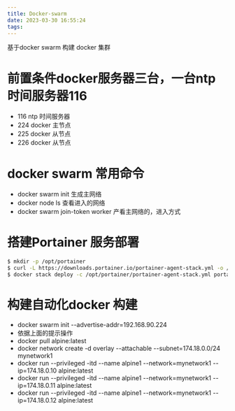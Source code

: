 ```yaml
---
title: Docker-swarm
date: 2023-03-30 16:55:24
tags:
---
```

基于docker swarm 构建 docker 集群

# 前置条件docker服务器三台，一台ntp时间服务器116
- 116 ntp 时间服务器
- 224 docker 主节点
- 225 docker 从节点
- 226 docker 从节点
# docker swarm 常用命令
- docker swarm init 生成主网络
- docker node ls 查看进入的网络
- docker swarm join-token worker 产看主网络的，进入方式 
# 搭建Portainer 服务部署
```sh
$ mkdir -p /opt/portainer
$ curl -L https://downloads.portainer.io/portainer-agent-stack.yml -o /opt/portainer/portainer-agent-stack.yml
$ docker stack deploy -c /opt/portainer/portainer-agent-stack.yml portainer
```

# 构建自动化docker 构建
- docker swarm init --advertise-addr=192.168.90.224
- 依据上面的提示操作
- docker pull alpine:latest
- docker network create -d overlay  --attachable --subnet=174.18.0.0/24  mynetwork1
- docker run --privileged -itd --name alpine1 --network=mynetwork1 --ip=174.18.0.10  alpine:latest
- docker run --privileged -itd --name alpine1 --network=mynetwork1 --ip=174.18.0.11  alpine:latest
- docker run --privileged -itd --name alpine1 --network=mynetwork1 --ip=174.18.0.12  alpine:latest
